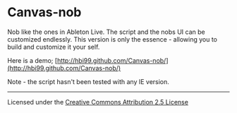 Canvas-nob
==========

Nob like the ones in Ableton Live. The script and the nobs UI can be customized endlessly.
This version is only the essence - allowing you to build and customize it your self.

Here is a demo;
[http://hbi99.github.com/Canvas-nob/](http://hbi99.github.com/Canvas-nob/)

Note - the script hasn't been tested with any IE version.

---

Licensed under the [Creative Commons Attribution 2.5 License](http://creativecommons.org/licenses/by/2.5/)
